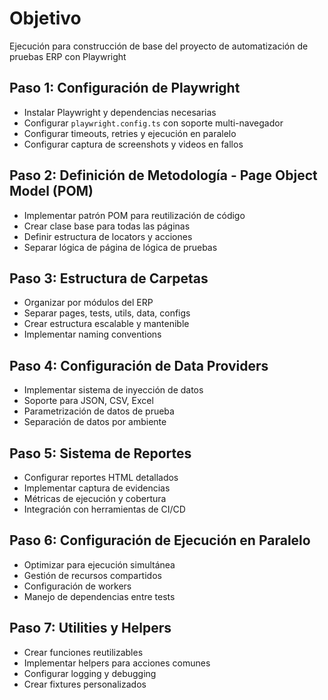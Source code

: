 # Objetivo
Ejecución para construcción de base del proyecto de automatización de pruebas ERP con Playwright

## Paso 1: Configuración de Playwright
- Instalar Playwright y dependencias necesarias
- Configurar `playwright.config.ts` con soporte multi-navegador
- Configurar timeouts, retries y ejecución en paralelo
- Configurar captura de screenshots y videos en fallos

## Paso 2: Definición de Metodología - Page Object Model (POM)
- Implementar patrón POM para reutilización de código
- Crear clase base para todas las páginas
- Definir estructura de locators y acciones
- Separar lógica de página de lógica de pruebas

## Paso 3: Estructura de Carpetas
- Organizar por módulos del ERP
- Separar pages, tests, utils, data, configs
- Crear estructura escalable y mantenible
- Implementar naming conventions

## Paso 4: Configuración de Data Providers
- Implementar sistema de inyección de datos
- Soporte para JSON, CSV, Excel
- Parametrización de datos de prueba
- Separación de datos por ambiente

## Paso 5: Sistema de Reportes
- Configurar reportes HTML detallados
- Implementar captura de evidencias
- Métricas de ejecución y cobertura
- Integración con herramientas de CI/CD

## Paso 6: Configuración de Ejecución en Paralelo
- Optimizar para ejecución simultánea
- Gestión de recursos compartidos
- Configuración de workers
- Manejo de dependencias entre tests

## Paso 7: Utilities y Helpers
- Crear funciones reutilizables
- Implementar helpers para acciones comunes
- Configurar logging y debugging
- Crear fixtures personalizados